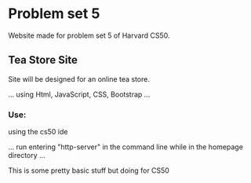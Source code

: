 # Problem set 5
Website made for problem set 5 of Harvard CS50.

## Tea Store Site
Site will be designed for an online tea store.

...
using Html, JavaScript, CSS, Bootstrap
...

### Use:

using the cs50 ide

...
run entering "http-server" in the command line while in the homepage directory
...

This is some pretty basic stuff but doing for CS50


